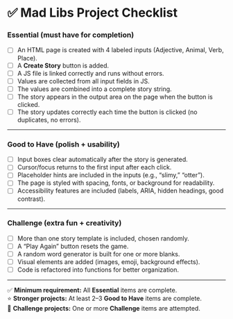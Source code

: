 # ✅ Mad Libs Project Checklist

### Essential (must have for completion)
- [ ] An HTML page is created with 4 labeled inputs (Adjective, Animal, Verb, Place).  
- [ ] A **Create Story** button is added.  
- [ ] A JS file is linked correctly and runs without errors.  
- [ ] Values are collected from all input fields in JS.  
- [ ] The values are combined into a complete story string.  
- [ ] The story appears in the output area on the page when the button is clicked.  
- [ ] The story updates correctly each time the button is clicked (no duplicates, no errors).  

---

### Good to Have (polish + usability)
- [ ] Input boxes clear automatically after the story is generated.  
- [ ] Cursor/focus returns to the first input after each click.  
- [ ] Placeholder hints are included in the inputs (e.g., “slimy,” “otter”).  
- [ ] The page is styled with spacing, fonts, or background for readability.  
- [ ] Accessibility features are included (labels, ARIA, hidden headings, good contrast).  

---

### Challenge (extra fun + creativity)
- [ ] More than one story template is included, chosen randomly.  
- [ ] A “Play Again” button resets the game.  
- [ ] A random word generator is built for one or more blanks.  
- [ ] Visual elements are added (images, emoji, background effects).  
- [ ] Code is refactored into functions for better organization.  

---

✅ **Minimum requirement:** All **Essential** items are complete.  
⭐ **Stronger projects:** At least 2–3 **Good to Have** items are complete.  
🚀 **Challenge projects:** One or more **Challenge** items are attempted.  
